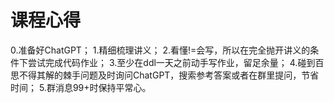 # 课程心得
0.准备好ChatGPT；
1.精细梳理讲义；
2.看懂!=会写，所以在完全抛开讲义的条件下尝试完成代码作业；
3.至少在ddl一天之前动手写作业，留足余量；
4.碰到百思不得其解的棘手问题及时询问ChatGPT，搜索参考答案或者在群里提问，节省时间；
5.群消息99+时保持平常心。
